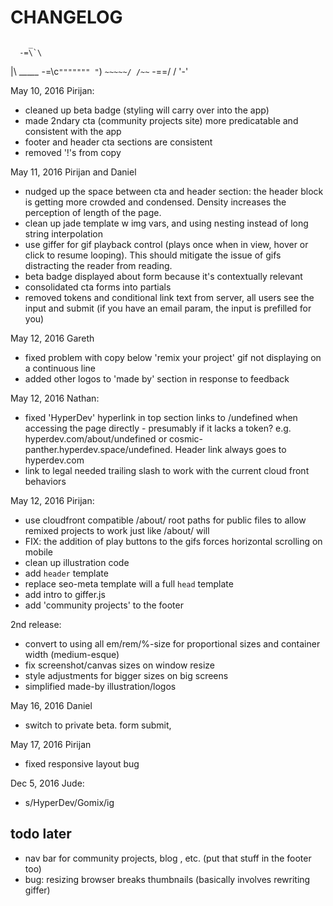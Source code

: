 # CHANGELOG

        _
      -=\`\
  |\ ____\_\__
-=\c`""""""" "`)
   `~~~~~/ /~~`
     -==/ /
       '-'


May 10, 2016
Pirijan:
- cleaned up beta badge (styling will carry over into the app)
- made 2ndary cta (community projects site) more predicatable and consistent with the app
- footer and header cta sections are consistent
- removed '!'s from copy

May 11, 2016
Pirijan and Daniel
- nudged up the space between cta and header section: the header block is getting more crowded and condensed. Density increases the perception of length of the page.
- clean up jade template w img vars, and using nesting instead of long string interpolation
- use giffer for gif playback control (plays once when in view, hover or click to resume looping). This should mitigate the issue of gifs distracting the reader from reading.
- beta badge displayed about form because it's contextually relevant
- consolidated cta forms into partials
- removed tokens and conditional link text from server, all users see the input and submit (if you have an email param, the input is prefilled for you)

May 12, 2016
Gareth
- fixed problem with copy below 'remix your project' gif not displaying on a continuous line
- added other logos to 'made by' section in response to feedback

May 12, 2016
Nathan:
- fixed 'HyperDev' hyperlink in top section links to /undefined when accessing the page directly - presumably if it lacks a token? e.g. hyperdev.com/about/undefined or cosmic-panther.hyperdev.space/undefined. Header link always goes to hyperdev.com
- link to legal needed trailing slash to work with the current cloud front behaviors

May 12, 2016
Pirijan: 
- use cloudfront compatible /about/ root paths for public files to allow remixed projects to work just like /about/ will
- FIX: the addition of play buttons to the gifs forces horizontal scrolling on mobile
- clean up illustration code
- add `header` template
- replace seo-meta template will a full `head` template
- add intro to giffer.js
- add 'community projects' to the footer

2nd release:
- convert to using all em/rem/%-size for proportional sizes and container width (medium-esque)
- fix screenshot/canvas sizes on window resize
- style adjustments for bigger sizes on big screens
- simplified made-by illustration/logos


May 16, 2016
Daniel
- switch to private beta. form submit, 

May 17, 2016
Pirijan
- fixed responsive layout bug

Dec 5, 2016
Jude:
 - s/HyperDev/Gomix/ig


## todo later
- nav bar for community projects, blog , etc. (put that stuff in the footer too)
- bug: resizing browser breaks thumbnails (basically involves rewriting giffer)
